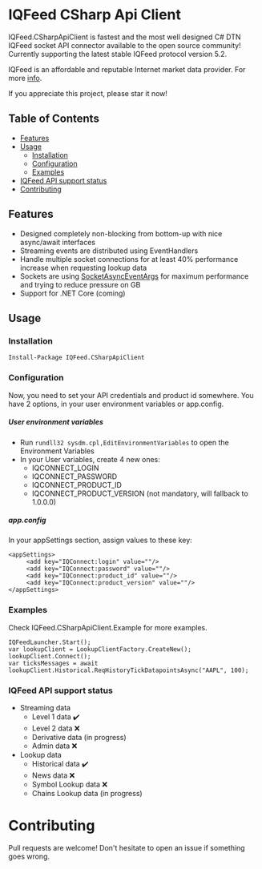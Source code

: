 # IQFeed CSharp Api Client #
IQFeed.CSharpApiClient is fastest and the most well designed C# DTN IQFeed socket API connector available to the open source community! Currently supporting the latest stable IQFeed protocol version 5.2.

IQFeed is an affordable and reputable Internet market data provider. For more [info](http://www.iqfeed.net/index.cfm?displayaction=developer&section=main).

If you appreciate this project, please star it now!

## Table of Contents
- [Features](#features)
- [Usage](#usage)
  - [Installation](#installation)
  - [Configuration](#configuration)
  - [Examples](#examples)
- [IQFeed API support status](#iqfeed-api-support-status)
- [Contributing](#contributing)

## Features
- Designed completely non-blocking from bottom-up with nice async/await interfaces
- Streaming events are distributed using EventHandlers
- Handle multiple socket connections for at least 40% performance increase when requesting lookup data
- Sockets are using [SocketAsyncEventArgs](https://msdn.microsoft.com/en-us/library/system.net.sockets.socketasynceventargs(v=vs.110).aspx) for maximum performance and trying to reduce pressure on GB
- Support for .NET Core (coming)

## Usage
### Installation
`Install-Package IQFeed.CSharpApiClient`

### Configuration
Now, you need to set your API credentials and product id somewhere. You have 2 options, in your user environment variables or app.config.

##### User environment variables
- Run `rundll32 sysdm.cpl,EditEnvironmentVariables` to open the Environment Variables
- In your User variables, create 4 new ones:
  - IQCONNECT_LOGIN
  - IQCONNECT_PASSWORD
  - IQCONNECT_PRODUCT_ID
  - IQCONNECT_PRODUCT_VERSION (not mandatory, will fallback to 1.0.0.0)

##### app.config
In your appSettings section, assign values to these key:
```
<appSettings>
     <add key="IQConnect:login" value=""/>  
     <add key="IQConnect:password" value=""/>  
     <add key="IQConnect:product_id" value=""/>  
     <add key="IQConnect:product_version" value=""/>  
</appSettings>
```

### Examples
Check IQFeed.CSharpApiClient.Example for more examples.

```
IQFeedLauncher.Start();
var lookupClient = LookupClientFactory.CreateNew();
lookupClient.Connect();
var ticksMessages = await lookupClient.Historical.ReqHistoryTickDatapointsAsync("AAPL", 100);
```

### IQFeed API support status
- Streaming data
  - Level 1 data :heavy_check_mark:
  - Level 2 data :x:
  - Derivative data (in progress)
  - Admin data :x:
- Lookup data
  - Historical data :heavy_check_mark:
  - News data :x:
  - Symbol Lookup data :x:
  - Chains Lookup data (in progress)
 
 # Contributing
 Pull requests are welcome! Don't hesitate to open an issue if something goes wrong.
